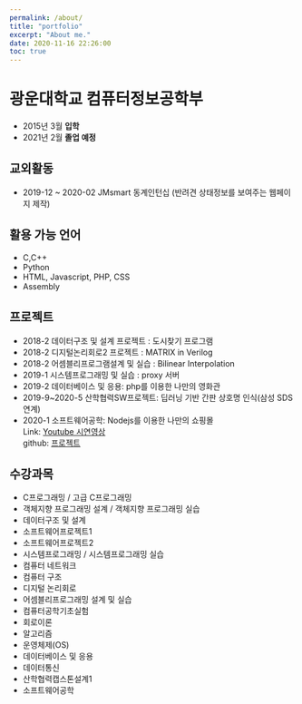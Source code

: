 ```yaml
---
permalink: /about/
title: "portfolio"
excerpt: "About me."
date: 2020-11-16 22:26:00
toc: true
---
```


# 광운대학교 컴퓨터정보공학부
* 2015년 3월 **입학** <br>
* 2021년 2월 **졸업 예정**

## 교외활동
- 2019-12 ~ 2020-02 JMsmart 동계인턴십 (반려견 상태정보를 보여주는 웹페이지 제작)

## 활용 가능 언어
- C,C++
- Python
- HTML, Javascript, PHP, CSS
- Assembly

## 프로젝트
- 2018-2 데이터구조 및 설계 프로젝트 : 도시찾기 프로그램
- 2018-2 디지털논리회로2 프로젝트 : MATRIX in Verilog
- 2018-2 어셈블리프로그램설계 및 실습 : Bilinear Interpolation
- 2019-1 시스템프로그래밍 및 실습 : proxy 서버
- 2019-2 데이터베이스 및 응용: php를 이용한 나만의 영화관
- 2019-9~2020-5 산학협력SW프로젝트: 딥러닝 기반 간판 상호명 인식(삼성 SDS 연계)
- 2020-1 소프트웨어공학: Nodejs를 이용한 나만의 쇼핑몰<br>
  Link: [Youtube 시연영상](https://youtu.be/WnD-3XihD1s) <br>
  github: [프로젝트](https://github.com/qaqa313a/Project3)

## 수강과목
- C프로그래밍 / 고급 C프로그래밍
- 객체지향 프로그래밍 설계 / 객체지향 프로그래밍 실습
- 데이터구조 및 설계
- 소프트웨어프로젝트1
- 소프트웨어프로젝트2
- 시스템프로그래밍 / 시스템프로그래밍 실습
- 컴퓨터 네트워크
- 컴퓨터 구조
- 디지털 논리회로
- 어셈블리프로그래밍 설계 및 실습
- 컴퓨터공학기초실험
- 회로이론
- 알고리즘
- 운영체제(OS) 
- 데이터베이스 및 응용
- 데이터통신
- 산학협력캡스톤설계1
- 소프트웨어공학